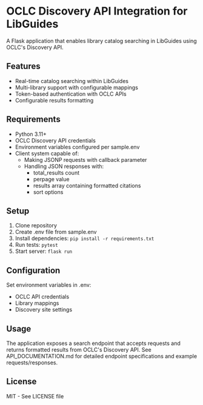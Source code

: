 # OCLC Discovery API Integration for LibGuides

A Flask application that enables library catalog searching in LibGuides using OCLC's Discovery API.

## Features
- Real-time catalog searching within LibGuides
- Multi-library support with configurable mappings
- Token-based authentication with OCLC APIs
- Configurable results formatting

## Requirements
- Python 3.11+
- OCLC Discovery API credentials
- Environment variables configured per sample.env
- Client system capable of:
  - Making JSONP requests with callback parameter
  - Handling JSON responses with:
    - total_results count
    - perpage value
    - results array containing formatted citations
    - sort options

## Setup
1. Clone repository
2. Create .env file from sample.env
3. Install dependencies: `pip install -r requirements.txt`
4. Run tests: `pytest`
5. Start server: `flask run`

## Configuration
Set environment variables in .env:
- OCLC API credentials
- Library mappings
- Discovery site settings

## Usage
The application exposes a search endpoint that accepts requests and returns formatted results from OCLC's Discovery API. See API_DOCUMENTATION.md for detailed endpoint specifications and example requests/responses.

## License
MIT - See LICENSE file
